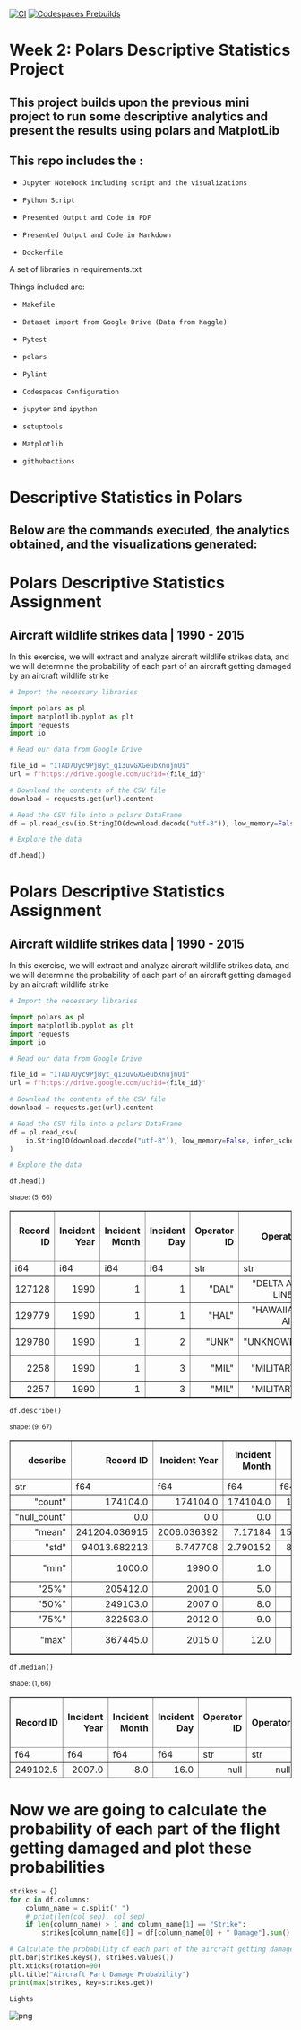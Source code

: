 [![CI](https://github.com/nogibjj/mlops-template/actions/workflows/cicd.yml/badge.svg?branch=GPU)](https://github.com/nogibjj/mlops-template/actions/workflows/cicd.yml)
[![Codespaces Prebuilds](https://github.com/nogibjj/mlops-template/actions/workflows/codespaces/create_codespaces_prebuilds/badge.svg?branch=GPU)](https://github.com/nogibjj/mlops-template/actions/workflows/codespaces/create_codespaces_prebuilds)

# Week 2: Polars Descriptive Statistics Project
## This project builds upon the previous mini project to run some descriptive analytics and present the results using polars and MatplotLib


## This repo includes the :

* `Jupyter Notebook including script and the visualizations`

* `Python Script`

* `Presented Output and Code in PDF`

* `Presented Output and Code in Markdown`

* `Dockerfile`

A set of libraries in requirements.txt

Things included are:

* `Makefile`

* `Dataset import from Google Drive (Data from Kaggle)`

* `Pytest`

* `polars`

* `Pylint`

* `Codespaces Configuration`

* `jupyter` and `ipython` 

* `setuptools`
  
* `Matplotlib`

* `githubactions`


# Descriptive Statistics in Polars
## Below are the commands executed, the analytics obtained, and the visualizations generated:

# Polars Descriptive Statistics Assignment
## Aircraft wildlife strikes data | 1990 - 2015

In this exercise, we will extract and analyze aircraft wildlife strikes data, and we will determine the probability of each part of an aircraft getting damaged by an aircraft wildlife strike


```python
# Import the necessary libraries

import polars as pl
import matplotlib.pyplot as plt
import requests
import io
```


```python
# Read our data from Google Drive

file_id = "1TAD7Uyc9PjByt_q13uvGXGeubXnujnUi"
url = f"https://drive.google.com/uc?id={file_id}"

# Download the contents of the CSV file
download = requests.get(url).content

# Read the CSV file into a polars DataFrame
df = pl.read_csv(io.StringIO(download.decode("utf-8")), low_memory=False, infer_schema_length=10000)
```


```python
# Explore the data

df.head()
```




# Polars Descriptive Statistics Assignment
## Aircraft wildlife strikes data | 1990 - 2015

In this exercise, we will extract and analyze aircraft wildlife strikes data, and we will determine the probability of each part of an aircraft getting damaged by an aircraft wildlife strike


```python
# Import the necessary libraries

import polars as pl
import matplotlib.pyplot as plt
import requests
import io
```


```python
# Read our data from Google Drive

file_id = "1TAD7Uyc9PjByt_q13uvGXGeubXnujnUi"
url = f"https://drive.google.com/uc?id={file_id}"

# Download the contents of the CSV file
download = requests.get(url).content

# Read the CSV file into a polars DataFrame
df = pl.read_csv(
    io.StringIO(download.decode("utf-8")), low_memory=False, infer_schema_length=10000
)
```


```python
# Explore the data

df.head()
```




<div><style>
.dataframe > thead > tr > th,
.dataframe > tbody > tr > td {
  text-align: right;
  white-space: pre-wrap;
}
</style>
<small>shape: (5, 66)</small><table border="1" class="dataframe"><thead><tr><th>Record ID</th><th>Incident Year</th><th>Incident Month</th><th>Incident Day</th><th>Operator ID</th><th>Operator</th><th>Aircraft</th><th>Aircraft Type</th><th>Aircraft Make</th><th>Aircraft Model</th><th>Aircraft Mass</th><th>Engine Make</th><th>Engine Model</th><th>Engines</th><th>Engine Type</th><th>Engine1 Position</th><th>Engine2 Position</th><th>Engine3 Position</th><th>Engine4 Position</th><th>Airport ID</th><th>Airport</th><th>State</th><th>FAA Region</th><th>Warning Issued</th><th>Flight Phase</th><th>Visibility</th><th>Precipitation</th><th>Height</th><th>Speed</th><th>Distance</th><th>Species ID</th><th>Species Name</th><th>Species Quantity</th><th>Flight Impact</th><th>Fatalities</th><th>Injuries</th><th>Aircraft Damage</th><th>Radome Strike</th><th>Radome Damage</th><th>Windshield Strike</th><th>Windshield Damage</th><th>Nose Strike</th><th>Nose Damage</th><th>Engine1 Strike</th><th>Engine1 Damage</th><th>Engine2 Strike</th><th>Engine2 Damage</th><th>Engine3 Strike</th><th>Engine3 Damage</th><th>Engine4 Strike</th><th>Engine4 Damage</th><th>Engine Ingested</th><th>Propeller Strike</th><th>Propeller Damage</th><th>Wing or Rotor Strike</th><th>Wing or Rotor Damage</th><th>Fuselage Strike</th><th>Fuselage Damage</th><th>Landing Gear Strike</th><th>Landing Gear Damage</th><th>Tail Strike</th><th>Tail Damage</th><th>Lights Strike</th><th>Lights Damage</th><th>Other Strike</th><th>Other Damage</th></tr><tr><td>i64</td><td>i64</td><td>i64</td><td>i64</td><td>str</td><td>str</td><td>str</td><td>str</td><td>str</td><td>str</td><td>i64</td><td>i64</td><td>str</td><td>i64</td><td>str</td><td>str</td><td>i64</td><td>str</td><td>i64</td><td>str</td><td>str</td><td>str</td><td>str</td><td>str</td><td>str</td><td>str</td><td>str</td><td>i64</td><td>i64</td><td>f64</td><td>str</td><td>str</td><td>str</td><td>str</td><td>i64</td><td>i64</td><td>i64</td><td>i64</td><td>i64</td><td>i64</td><td>i64</td><td>i64</td><td>i64</td><td>i64</td><td>i64</td><td>i64</td><td>i64</td><td>i64</td><td>i64</td><td>i64</td><td>i64</td><td>i64</td><td>i64</td><td>i64</td><td>i64</td><td>i64</td><td>i64</td><td>i64</td><td>i64</td><td>i64</td><td>i64</td><td>i64</td><td>i64</td><td>i64</td><td>i64</td><td>i64</td></tr></thead><tbody><tr><td>127128</td><td>1990</td><td>1</td><td>1</td><td>&quot;DAL&quot;</td><td>&quot;DELTA AIR LINE…</td><td>&quot;B-757-200&quot;</td><td>&quot;A&quot;</td><td>&quot;148&quot;</td><td>&quot;26&quot;</td><td>4</td><td>34</td><td>&quot;40&quot;</td><td>2</td><td>&quot;D&quot;</td><td>&quot;1&quot;</td><td>1</td><td>null</td><td>null</td><td>&quot;KCVG&quot;</td><td>&quot;CINCINNATI/NOR…</td><td>&quot;KY&quot;</td><td>&quot;ASO&quot;</td><td>null</td><td>&quot;CLIMB&quot;</td><td>null</td><td>null</td><td>null</td><td>null</td><td>null</td><td>&quot;NE1&quot;</td><td>&quot;GULL&quot;</td><td>&quot;1&quot;</td><td>null</td><td>null</td><td>null</td><td>1</td><td>1</td><td>1</td><td>0</td><td>0</td><td>0</td><td>0</td><td>0</td><td>0</td><td>0</td><td>0</td><td>0</td><td>0</td><td>0</td><td>0</td><td>0</td><td>0</td><td>0</td><td>0</td><td>0</td><td>0</td><td>0</td><td>0</td><td>0</td><td>1</td><td>1</td><td>0</td><td>0</td><td>0</td><td>0</td></tr><tr><td>129779</td><td>1990</td><td>1</td><td>1</td><td>&quot;HAL&quot;</td><td>&quot;HAWAIIAN AIR&quot;</td><td>&quot;DC-9&quot;</td><td>&quot;A&quot;</td><td>&quot;583&quot;</td><td>&quot;90&quot;</td><td>4</td><td>34</td><td>&quot;10&quot;</td><td>2</td><td>&quot;D&quot;</td><td>&quot;5&quot;</td><td>5</td><td>null</td><td>null</td><td>&quot;PHLI&quot;</td><td>&quot;LIHUE ARPT&quot;</td><td>&quot;HI&quot;</td><td>&quot;AWP&quot;</td><td>null</td><td>&quot;TAKEOFF RUN&quot;</td><td>null</td><td>null</td><td>0</td><td>null</td><td>0.0</td><td>&quot;ZZ201&quot;</td><td>&quot;HOUSE SPARROW&quot;</td><td>&quot;1&quot;</td><td>null</td><td>null</td><td>null</td><td>0</td><td>0</td><td>0</td><td>0</td><td>0</td><td>0</td><td>0</td><td>0</td><td>0</td><td>0</td><td>0</td><td>0</td><td>0</td><td>0</td><td>0</td><td>0</td><td>0</td><td>0</td><td>0</td><td>0</td><td>0</td><td>0</td><td>0</td><td>0</td><td>0</td><td>0</td><td>0</td><td>0</td><td>1</td><td>0</td></tr><tr><td>129780</td><td>1990</td><td>1</td><td>2</td><td>&quot;UNK&quot;</td><td>&quot;UNKNOWN&quot;</td><td>&quot;UNKNOWN&quot;</td><td>null</td><td>null</td><td>null</td><td>null</td><td>null</td><td>null</td><td>null</td><td>null</td><td>null</td><td>null</td><td>null</td><td>null</td><td>&quot;PHLI&quot;</td><td>&quot;LIHUE ARPT&quot;</td><td>&quot;HI&quot;</td><td>&quot;AWP&quot;</td><td>null</td><td>null</td><td>null</td><td>null</td><td>null</td><td>null</td><td>0.0</td><td>&quot;R1101&quot;</td><td>&quot;BARN OWL&quot;</td><td>&quot;1&quot;</td><td>null</td><td>null</td><td>null</td><td>0</td><td>0</td><td>0</td><td>0</td><td>0</td><td>0</td><td>0</td><td>0</td><td>0</td><td>0</td><td>0</td><td>0</td><td>0</td><td>0</td><td>0</td><td>0</td><td>0</td><td>0</td><td>0</td><td>0</td><td>0</td><td>0</td><td>0</td><td>0</td><td>0</td><td>0</td><td>0</td><td>0</td><td>0</td><td>0</td></tr><tr><td>2258</td><td>1990</td><td>1</td><td>3</td><td>&quot;MIL&quot;</td><td>&quot;MILITARY&quot;</td><td>&quot;A-10A&quot;</td><td>&quot;A&quot;</td><td>&quot;345&quot;</td><td>null</td><td>3</td><td>22</td><td>null</td><td>2</td><td>&quot;D&quot;</td><td>null</td><td>null</td><td>null</td><td>null</td><td>&quot;KMYR&quot;</td><td>&quot;MYRTLE BEACH I…</td><td>&quot;SC&quot;</td><td>&quot;ASO&quot;</td><td>null</td><td>&quot;APPROACH&quot;</td><td>&quot;DAY&quot;</td><td>null</td><td>200</td><td>138</td><td>null</td><td>&quot;UNKBM&quot;</td><td>&quot;UNKNOWN MEDIUM…</td><td>&quot;1&quot;</td><td>null</td><td>null</td><td>null</td><td>0</td><td>0</td><td>0</td><td>0</td><td>0</td><td>0</td><td>0</td><td>0</td><td>0</td><td>0</td><td>0</td><td>0</td><td>0</td><td>0</td><td>0</td><td>0</td><td>0</td><td>0</td><td>1</td><td>0</td><td>0</td><td>0</td><td>0</td><td>0</td><td>0</td><td>0</td><td>0</td><td>0</td><td>0</td><td>0</td></tr><tr><td>2257</td><td>1990</td><td>1</td><td>3</td><td>&quot;MIL&quot;</td><td>&quot;MILITARY&quot;</td><td>&quot;F-16&quot;</td><td>&quot;A&quot;</td><td>&quot;561&quot;</td><td>null</td><td>null</td><td>null</td><td>null</td><td>null</td><td>null</td><td>null</td><td>null</td><td>null</td><td>null</td><td>&quot;KJAX&quot;</td><td>&quot;JACKSONVILLE I…</td><td>&quot;FL&quot;</td><td>&quot;ASO&quot;</td><td>null</td><td>&quot;CLIMB&quot;</td><td>&quot;DAY&quot;</td><td>null</td><td>100</td><td>200</td><td>null</td><td>&quot;ZX&quot;</td><td>&quot;FINCH&quot;</td><td>&quot;1&quot;</td><td>null</td><td>null</td><td>null</td><td>0</td><td>0</td><td>0</td><td>1</td><td>0</td><td>0</td><td>0</td><td>0</td><td>0</td><td>0</td><td>0</td><td>0</td><td>0</td><td>0</td><td>0</td><td>0</td><td>0</td><td>0</td><td>0</td><td>0</td><td>0</td><td>0</td><td>0</td><td>0</td><td>0</td><td>0</td><td>0</td><td>0</td><td>0</td><td>0</td></tr></tbody></table></div>




```python
df.describe()
```




<div>
<small>shape: (9, 67)</small><table border="1" class="dataframe"><thead><tr><th>describe</th><th>Record ID</th><th>Incident Year</th><th>Incident Month</th><th>Incident Day</th><th>Operator ID</th><th>Operator</th><th>Aircraft</th><th>Aircraft Type</th><th>Aircraft Make</th><th>Aircraft Model</th><th>Aircraft Mass</th><th>Engine Make</th><th>Engine Model</th><th>Engines</th><th>Engine Type</th><th>Engine1 Position</th><th>Engine2 Position</th><th>Engine3 Position</th><th>Engine4 Position</th><th>Airport ID</th><th>Airport</th><th>State</th><th>FAA Region</th><th>Warning Issued</th><th>Flight Phase</th><th>Visibility</th><th>Precipitation</th><th>Height</th><th>Speed</th><th>Distance</th><th>Species ID</th><th>Species Name</th><th>Species Quantity</th><th>Flight Impact</th><th>Fatalities</th><th>Injuries</th><th>Aircraft Damage</th><th>Radome Strike</th><th>Radome Damage</th><th>Windshield Strike</th><th>Windshield Damage</th><th>Nose Strike</th><th>Nose Damage</th><th>Engine1 Strike</th><th>Engine1 Damage</th><th>Engine2 Strike</th><th>Engine2 Damage</th><th>Engine3 Strike</th><th>Engine3 Damage</th><th>Engine4 Strike</th><th>Engine4 Damage</th><th>Engine Ingested</th><th>Propeller Strike</th><th>Propeller Damage</th><th>Wing or Rotor Strike</th><th>Wing or Rotor Damage</th><th>Fuselage Strike</th><th>Fuselage Damage</th><th>Landing Gear Strike</th><th>Landing Gear Damage</th><th>Tail Strike</th><th>Tail Damage</th><th>Lights Strike</th><th>Lights Damage</th><th>Other Strike</th><th>Other Damage</th></tr><tr><td>str</td><td>f64</td><td>f64</td><td>f64</td><td>f64</td><td>str</td><td>str</td><td>str</td><td>str</td><td>str</td><td>str</td><td>f64</td><td>f64</td><td>str</td><td>f64</td><td>str</td><td>str</td><td>f64</td><td>str</td><td>f64</td><td>str</td><td>str</td><td>str</td><td>str</td><td>str</td><td>str</td><td>str</td><td>str</td><td>f64</td><td>f64</td><td>f64</td><td>str</td><td>str</td><td>str</td><td>str</td><td>f64</td><td>f64</td><td>f64</td><td>f64</td><td>f64</td><td>f64</td><td>f64</td><td>f64</td><td>f64</td><td>f64</td><td>f64</td><td>f64</td><td>f64</td><td>f64</td><td>f64</td><td>f64</td><td>f64</td><td>f64</td><td>f64</td><td>f64</td><td>f64</td><td>f64</td><td>f64</td><td>f64</td><td>f64</td><td>f64</td><td>f64</td><td>f64</td><td>f64</td><td>f64</td><td>f64</td><td>f64</td></tr></thead><tbody><tr><td>&quot;count&quot;</td><td>174104.0</td><td>174104.0</td><td>174104.0</td><td>174104.0</td><td>&quot;174104&quot;</td><td>&quot;174104&quot;</td><td>&quot;174104&quot;</td><td>&quot;174104&quot;</td><td>&quot;174104&quot;</td><td>&quot;174104&quot;</td><td>174104.0</td><td>174104.0</td><td>&quot;174104&quot;</td><td>174104.0</td><td>&quot;174104&quot;</td><td>&quot;174104&quot;</td><td>174104.0</td><td>&quot;174104&quot;</td><td>174104.0</td><td>&quot;174104&quot;</td><td>&quot;174104&quot;</td><td>&quot;174104&quot;</td><td>&quot;174104&quot;</td><td>&quot;174104&quot;</td><td>&quot;174104&quot;</td><td>&quot;174104&quot;</td><td>&quot;174104&quot;</td><td>174104.0</td><td>174104.0</td><td>174104.0</td><td>&quot;174104&quot;</td><td>&quot;174104&quot;</td><td>&quot;174104&quot;</td><td>&quot;174104&quot;</td><td>174104.0</td><td>174104.0</td><td>174104.0</td><td>174104.0</td><td>174104.0</td><td>174104.0</td><td>174104.0</td><td>174104.0</td><td>174104.0</td><td>174104.0</td><td>174104.0</td><td>174104.0</td><td>174104.0</td><td>174104.0</td><td>174104.0</td><td>174104.0</td><td>174104.0</td><td>174104.0</td><td>174104.0</td><td>174104.0</td><td>174104.0</td><td>174104.0</td><td>174104.0</td><td>174104.0</td><td>174104.0</td><td>174104.0</td><td>174104.0</td><td>174104.0</td><td>174104.0</td><td>174104.0</td><td>174104.0</td><td>174104.0</td></tr><tr><td>&quot;null_count&quot;</td><td>0.0</td><td>0.0</td><td>0.0</td><td>0.0</td><td>&quot;0&quot;</td><td>&quot;0&quot;</td><td>&quot;0&quot;</td><td>&quot;41030&quot;</td><td>&quot;43053&quot;</td><td>&quot;51665&quot;</td><td>46784.0</td><td>50670.0</td><td>&quot;52116&quot;</td><td>46762.0</td><td>&quot;46822&quot;</td><td>&quot;47911&quot;</td><td>55389.0</td><td>&quot;162445&quot;</td><td>171012.0</td><td>&quot;0&quot;</td><td>&quot;290&quot;</td><td>&quot;21976&quot;</td><td>&quot;18902&quot;</td><td>&quot;97686&quot;</td><td>&quot;55302&quot;</td><td>&quot;64171&quot;</td><td>&quot;85782&quot;</td><td>70427.0</td><td>102846.0</td><td>74391.0</td><td>&quot;0&quot;</td><td>&quot;80&quot;</td><td>&quot;4477&quot;</td><td>&quot;74639&quot;</td><td>173539.0</td><td>173875.0</td><td>0.0</td><td>0.0</td><td>0.0</td><td>0.0</td><td>0.0</td><td>0.0</td><td>0.0</td><td>0.0</td><td>0.0</td><td>0.0</td><td>0.0</td><td>0.0</td><td>0.0</td><td>0.0</td><td>0.0</td><td>0.0</td><td>0.0</td><td>0.0</td><td>0.0</td><td>0.0</td><td>0.0</td><td>0.0</td><td>0.0</td><td>0.0</td><td>0.0</td><td>0.0</td><td>0.0</td><td>0.0</td><td>0.0</td><td>0.0</td></tr><tr><td>&quot;mean&quot;</td><td>241204.036915</td><td>2006.036392</td><td>7.17184</td><td>15.712264</td><td>null</td><td>null</td><td>null</td><td>null</td><td>null</td><td>null</td><td>3.510611</td><td>21.306958</td><td>null</td><td>2.057656</td><td>null</td><td>null</td><td>2.91857</td><td>null</td><td>2.058538</td><td>null</td><td>null</td><td>null</td><td>null</td><td>null</td><td>null</td><td>null</td><td>null</td><td>831.032283</td><td>141.925622</td><td>0.703738</td><td>null</td><td>null</td><td>null</td><td>null</td><td>0.046018</td><td>1.746725</td><td>0.085977</td><td>0.107757</td><td>0.00915</td><td>0.138934</td><td>0.005956</td><td>0.122369</td><td>0.006577</td><td>0.055605</td><td>0.014445</td><td>0.045168</td><td>0.011619</td><td>0.003182</td><td>0.000971</td><td>0.001918</td><td>0.000425</td><td>0.05518</td><td>0.020086</td><td>0.003326</td><td>0.119159</td><td>0.024009</td><td>0.102703</td><td>0.004733</td><td>0.046242</td><td>0.005813</td><td>0.011235</td><td>0.004176</td><td>0.005962</td><td>0.004216</td><td>0.090727</td><td>0.008989</td></tr><tr><td>&quot;std&quot;</td><td>94013.682213</td><td>6.747708</td><td>2.790152</td><td>8.799405</td><td>null</td><td>null</td><td>null</td><td>null</td><td>null</td><td>null</td><td>0.873783</td><td>11.023161</td><td>null</td><td>0.469374</td><td>null</td><td>null</td><td>2.008204</td><td>null</td><td>1.441</td><td>null</td><td>null</td><td>null</td><td>null</td><td>null</td><td>null</td><td>null</td><td>null</td><td>1803.650833</td><td>46.905651</td><td>3.464467</td><td>null</td><td>null</td><td>null</td><td>null</td><td>0.435164</td><td>6.571239</td><td>0.280331</td><td>0.310075</td><td>0.095216</td><td>0.345879</td><td>0.076947</td><td>0.327713</td><td>0.080829</td><td>0.229157</td><td>0.119318</td><td>0.207674</td><td>0.107166</td><td>0.05632</td><td>0.031141</td><td>0.043758</td><td>0.020612</td><td>0.228331</td><td>0.140294</td><td>0.057572</td><td>0.323976</td><td>0.153076</td><td>0.303571</td><td>0.068633</td><td>0.21001</td><td>0.076019</td><td>0.105397</td><td>0.064485</td><td>0.076983</td><td>0.064793</td><td>0.287222</td><td>0.094383</td></tr><tr><td>&quot;min&quot;</td><td>1000.0</td><td>1990.0</td><td>1.0</td><td>1.0</td><td>&quot;1AAH&quot;</td><td>&quot;1US AIRWAYS&quot;</td><td>&quot;A-10&quot;</td><td>&quot;A&quot;</td><td>&quot;04A&quot;</td><td>&quot;0&quot;</td><td>1.0</td><td>1.0</td><td>&quot;0&quot;</td><td>1.0</td><td>&quot;A&quot;</td><td>&quot;1&quot;</td><td>1.0</td><td>&quot;1&quot;</td><td>1.0</td><td>&quot;00C&quot;</td><td>&quot;ABERDEEN REGIO…</td><td>&quot;AB&quot;</td><td>&quot;AAL&quot;</td><td>&quot;N&quot;</td><td>&quot;APPROACH&quot;</td><td>&quot;DAWN&quot;</td><td>&quot;FOG&quot;</td><td>0.0</td><td>0.0</td><td>0.0</td><td>&quot;100000000000&quot;</td><td>&quot;ACADIAN FLYCAT…</td><td>&quot;1&quot;</td><td>&quot;ABORTED TAKEOF…</td><td>0.0</td><td>1.0</td><td>0.0</td><td>0.0</td><td>0.0</td><td>0.0</td><td>0.0</td><td>0.0</td><td>0.0</td><td>0.0</td><td>0.0</td><td>0.0</td><td>0.0</td><td>0.0</td><td>0.0</td><td>0.0</td><td>0.0</td><td>0.0</td><td>0.0</td><td>0.0</td><td>0.0</td><td>0.0</td><td>0.0</td><td>0.0</td><td>0.0</td><td>0.0</td><td>0.0</td><td>0.0</td><td>0.0</td><td>0.0</td><td>0.0</td><td>0.0</td></tr><tr><td>&quot;25%&quot;</td><td>205412.0</td><td>2001.0</td><td>5.0</td><td>8.0</td><td>null</td><td>null</td><td>null</td><td>null</td><td>null</td><td>null</td><td>3.0</td><td>10.0</td><td>null</td><td>2.0</td><td>null</td><td>null</td><td>1.0</td><td>null</td><td>1.0</td><td>null</td><td>null</td><td>null</td><td>null</td><td>null</td><td>null</td><td>null</td><td>null</td><td>0.0</td><td>120.0</td><td>0.0</td><td>null</td><td>null</td><td>null</td><td>null</td><td>0.0</td><td>1.0</td><td>0.0</td><td>0.0</td><td>0.0</td><td>0.0</td><td>0.0</td><td>0.0</td><td>0.0</td><td>0.0</td><td>0.0</td><td>0.0</td><td>0.0</td><td>0.0</td><td>0.0</td><td>0.0</td><td>0.0</td><td>0.0</td><td>0.0</td><td>0.0</td><td>0.0</td><td>0.0</td><td>0.0</td><td>0.0</td><td>0.0</td><td>0.0</td><td>0.0</td><td>0.0</td><td>0.0</td><td>0.0</td><td>0.0</td><td>0.0</td></tr><tr><td>&quot;50%&quot;</td><td>249103.0</td><td>2007.0</td><td>8.0</td><td>16.0</td><td>null</td><td>null</td><td>null</td><td>null</td><td>null</td><td>null</td><td>4.0</td><td>22.0</td><td>null</td><td>2.0</td><td>null</td><td>null</td><td>1.0</td><td>null</td><td>1.0</td><td>null</td><td>null</td><td>null</td><td>null</td><td>null</td><td>null</td><td>null</td><td>null</td><td>50.0</td><td>138.0</td><td>0.0</td><td>null</td><td>null</td><td>null</td><td>null</td><td>0.0</td><td>1.0</td><td>0.0</td><td>0.0</td><td>0.0</td><td>0.0</td><td>0.0</td><td>0.0</td><td>0.0</td><td>0.0</td><td>0.0</td><td>0.0</td><td>0.0</td><td>0.0</td><td>0.0</td><td>0.0</td><td>0.0</td><td>0.0</td><td>0.0</td><td>0.0</td><td>0.0</td><td>0.0</td><td>0.0</td><td>0.0</td><td>0.0</td><td>0.0</td><td>0.0</td><td>0.0</td><td>0.0</td><td>0.0</td><td>0.0</td><td>0.0</td></tr><tr><td>&quot;75%&quot;</td><td>322593.0</td><td>2012.0</td><td>9.0</td><td>23.0</td><td>null</td><td>null</td><td>null</td><td>null</td><td>null</td><td>null</td><td>4.0</td><td>34.0</td><td>null</td><td>2.0</td><td>null</td><td>null</td><td>5.0</td><td>null</td><td>4.0</td><td>null</td><td>null</td><td>null</td><td>null</td><td>null</td><td>null</td><td>null</td><td>null</td><td>800.0</td><td>160.0</td><td>0.0</td><td>null</td><td>null</td><td>null</td><td>null</td><td>0.0</td><td>1.0</td><td>0.0</td><td>0.0</td><td>0.0</td><td>0.0</td><td>0.0</td><td>0.0</td><td>0.0</td><td>0.0</td><td>0.0</td><td>0.0</td><td>0.0</td><td>0.0</td><td>0.0</td><td>0.0</td><td>0.0</td><td>0.0</td><td>0.0</td><td>0.0</td><td>0.0</td><td>0.0</td><td>0.0</td><td>0.0</td><td>0.0</td><td>0.0</td><td>0.0</td><td>0.0</td><td>0.0</td><td>0.0</td><td>0.0</td><td>0.0</td></tr><tr><td>&quot;max&quot;</td><td>367445.0</td><td>2015.0</td><td>12.0</td><td>31.0</td><td>&quot;ZAN&quot;</td><td>&quot;ZANTOP INTL AI…</td><td>&quot;ZODIAC CH601&quot;</td><td>&quot;J&quot;</td><td>&quot;Q&quot;</td><td>&quot;N33&quot;</td><td>5.0</td><td>92.0</td><td>&quot;n7&quot;</td><td>4.0</td><td>&quot;c&quot;</td><td>&quot;C&quot;</td><td>7.0</td><td>&quot;CHANGE CODE&quot;</td><td>5.0</td><td>&quot;ZZZZ&quot;</td><td>&quot;ZURICH&quot;</td><td>&quot;WY&quot;</td><td>&quot;QUE&quot;</td><td>&quot;y&quot;</td><td>&quot;TAXI&quot;</td><td>&quot;UNKNOWN&quot;</td><td>&quot;SNOW&quot;</td><td>31300.0</td><td>2500.0</td><td>150.0</td><td>&quot;k3317&quot;</td><td>&quot;ZENAIDA DOVE&quot;</td><td>&quot;Over 100&quot;</td><td>&quot;PRECAUTIONARY …</td><td>8.0</td><td>100.0</td><td>1.0</td><td>1.0</td><td>1.0</td><td>1.0</td><td>1.0</td><td>1.0</td><td>1.0</td><td>1.0</td><td>1.0</td><td>1.0</td><td>1.0</td><td>1.0</td><td>1.0</td><td>1.0</td><td>1.0</td><td>1.0</td><td>1.0</td><td>1.0</td><td>1.0</td><td>1.0</td><td>1.0</td><td>1.0</td><td>1.0</td><td>1.0</td><td>1.0</td><td>1.0</td><td>1.0</td><td>1.0</td><td>1.0</td><td>1.0</td></tr></tbody></table></div>




```python
df.median()
```




<div>
<small>shape: (1, 66)</small><table border="1" class="dataframe"><thead><tr><th>Record ID</th><th>Incident Year</th><th>Incident Month</th><th>Incident Day</th><th>Operator ID</th><th>Operator</th><th>Aircraft</th><th>Aircraft Type</th><th>Aircraft Make</th><th>Aircraft Model</th><th>Aircraft Mass</th><th>Engine Make</th><th>Engine Model</th><th>Engines</th><th>Engine Type</th><th>Engine1 Position</th><th>Engine2 Position</th><th>Engine3 Position</th><th>Engine4 Position</th><th>Airport ID</th><th>Airport</th><th>State</th><th>FAA Region</th><th>Warning Issued</th><th>Flight Phase</th><th>Visibility</th><th>Precipitation</th><th>Height</th><th>Speed</th><th>Distance</th><th>Species ID</th><th>Species Name</th><th>Species Quantity</th><th>Flight Impact</th><th>Fatalities</th><th>Injuries</th><th>Aircraft Damage</th><th>Radome Strike</th><th>Radome Damage</th><th>Windshield Strike</th><th>Windshield Damage</th><th>Nose Strike</th><th>Nose Damage</th><th>Engine1 Strike</th><th>Engine1 Damage</th><th>Engine2 Strike</th><th>Engine2 Damage</th><th>Engine3 Strike</th><th>Engine3 Damage</th><th>Engine4 Strike</th><th>Engine4 Damage</th><th>Engine Ingested</th><th>Propeller Strike</th><th>Propeller Damage</th><th>Wing or Rotor Strike</th><th>Wing or Rotor Damage</th><th>Fuselage Strike</th><th>Fuselage Damage</th><th>Landing Gear Strike</th><th>Landing Gear Damage</th><th>Tail Strike</th><th>Tail Damage</th><th>Lights Strike</th><th>Lights Damage</th><th>Other Strike</th><th>Other Damage</th></tr><tr><td>f64</td><td>f64</td><td>f64</td><td>f64</td><td>str</td><td>str</td><td>str</td><td>str</td><td>str</td><td>str</td><td>f64</td><td>f64</td><td>str</td><td>f64</td><td>str</td><td>str</td><td>f64</td><td>str</td><td>f64</td><td>str</td><td>str</td><td>str</td><td>str</td><td>str</td><td>str</td><td>str</td><td>str</td><td>f64</td><td>f64</td><td>f64</td><td>str</td><td>str</td><td>str</td><td>str</td><td>f64</td><td>f64</td><td>f64</td><td>f64</td><td>f64</td><td>f64</td><td>f64</td><td>f64</td><td>f64</td><td>f64</td><td>f64</td><td>f64</td><td>f64</td><td>f64</td><td>f64</td><td>f64</td><td>f64</td><td>f64</td><td>f64</td><td>f64</td><td>f64</td><td>f64</td><td>f64</td><td>f64</td><td>f64</td><td>f64</td><td>f64</td><td>f64</td><td>f64</td><td>f64</td><td>f64</td><td>f64</td></tr></thead><tbody><tr><td>249102.5</td><td>2007.0</td><td>8.0</td><td>16.0</td><td>null</td><td>null</td><td>null</td><td>null</td><td>null</td><td>null</td><td>4.0</td><td>22.0</td><td>null</td><td>2.0</td><td>null</td><td>null</td><td>1.0</td><td>null</td><td>1.0</td><td>null</td><td>null</td><td>null</td><td>null</td><td>null</td><td>null</td><td>null</td><td>null</td><td>50.0</td><td>138.0</td><td>0.0</td><td>null</td><td>null</td><td>null</td><td>null</td><td>0.0</td><td>1.0</td><td>0.0</td><td>0.0</td><td>0.0</td><td>0.0</td><td>0.0</td><td>0.0</td><td>0.0</td><td>0.0</td><td>0.0</td><td>0.0</td><td>0.0</td><td>0.0</td><td>0.0</td><td>0.0</td><td>0.0</td><td>0.0</td><td>0.0</td><td>0.0</td><td>0.0</td><td>0.0</td><td>0.0</td><td>0.0</td><td>0.0</td><td>0.0</td><td>0.0</td><td>0.0</td><td>0.0</td><td>0.0</td><td>0.0</td><td>0.0</td></tr></tbody></table></div>



# Now we are going to calculate the probability of each part of the flight getting damaged and plot these probabilities


```python
strikes = {}
for c in df.columns:
    column_name = c.split(" ")
    # print(len(col_sep), col_sep)
    if len(column_name) > 1 and column_name[1] == "Strike":
        strikes[column_name[0]] = df[column_name[0] + " Damage"].sum() / df[c].sum()
```


```python
# Calculate the probability of each part of the aircraft getting damaged and find the part with the highest damage probability
plt.bar(strikes.keys(), strikes.values())
plt.xticks(rotation=90)
plt.title("Aircraft Part Damage Probability")
print(max(strikes, key=strikes.get))
```

    Lights
    


    
![png](polars_descriptive_stats_files/polars_descriptive_stats_8_1.png)
    

